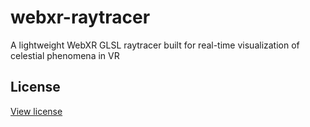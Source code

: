 # webxr-raytracer
A lightweight WebXR GLSL raytracer built for real-time visualization of celestial phenomena in VR

## License
[View license](https://lucasschuermann.com/license.txt)
